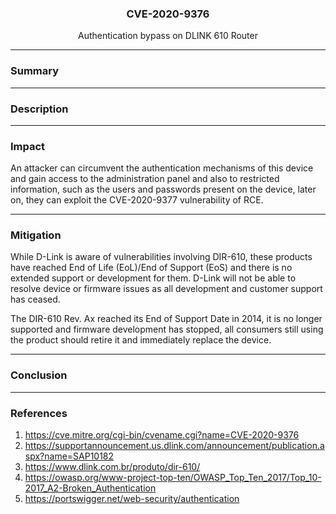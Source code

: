 <p align="center">
  <h3 align="center">CVE-2020-9376</h3>
  <p align="center">Authentication bypass on DLINK 610 Router</p>
</p>

---

### Summary

---

### Description

---

### Impact

An attacker can circumvent the authentication mechanisms of this device and gain access to the administration panel and also to restricted information, such as the users and passwords present on the device, later on, they can exploit the CVE-2020-9377 vulnerability of RCE.

---
 
### Mitigation

While D-Link is aware of vulnerabilities involving DIR-610, these products have reached End of Life (EoL)/End of Support (EoS) and there is no extended support or development for them. D-Link will not be able to resolve device or firmware issues as all development and customer support has ceased.

The DIR-610 Rev. Ax reached its End of Support Date in 2014, it is no longer supported and firmware development has stopped, all consumers still using the product should retire it and immediately replace the device.

---

### Conclusion

---

### References

1. https://cve.mitre.org/cgi-bin/cvename.cgi?name=CVE-2020-9376
2. https://supportannouncement.us.dlink.com/announcement/publication.aspx?name=SAP10182
3. https://www.dlink.com.br/produto/dir-610/
4. https://owasp.org/www-project-top-ten/OWASP_Top_Ten_2017/Top_10-2017_A2-Broken_Authentication
5. https://portswigger.net/web-security/authentication